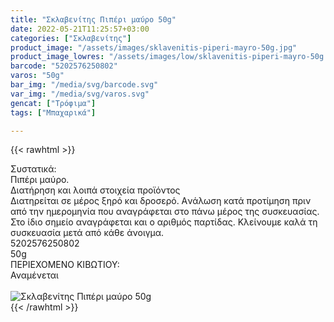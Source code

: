 ```yaml
---
title: "Σκλαβενίτης Πιπέρι μαύρο 50g"
date: 2022-05-21T11:25:57+03:00
categories: ["Σκλαβενίτης"]
product_image: "/assets/images/sklavenitis-piperi-mayro-50g.jpg"
product_image_lowres: "/assets/images/low/sklavenitis-piperi-mayro-50g.jpg"
barcode: "5202576250802"
varos: "50g"
bar_img: "/media/svg/barcode.svg"
var_img: "/media/svg/varos.svg"
gencat: ["Τρόφιμα"]
tags: ["Μπαχαρικά"]

---
```

{{< rawhtml >}}

<div class="sload590"><div class="product"><div id="sistatika">Συστατικά:</div><div class="alltext">Πιπέρι μαύρο.</div><div id="loipa">Διατήρηση και λοιπά στοιχεία προϊόντος</div><div class="alltext">Διατηρείται σε μέρος ξηρό και δροσερό. Aνάλωση κατά προτίμηση πριν από την ημερομηνία που αναγράφεται στο πάνω μέρος της συσκευασίας. Στο ίδιο σημείο αναγράφεται και ο αριθμός παρτίδας. Κλείνουμε καλά τη συσκευασία μετά από κάθε άνοιγμα.</div><div id="barcode"><div id="barimage1"></div><span id="bartext">5202576250802</span></div><div id="varos"><div id="varosimage1"></div><span id="varostext">50g</span></div><div id="kivotio">ΠΕΡΙΕΧΟΜΕΝΟ ΚΙΒΩΤΙΟΥ:<br>Αναμένεται</div><br><div class="pimg"><img alt="Σκλαβενίτης Πιπέρι μαύρο 50g" title="Σκλαβενίτης Πιπέρι μαύρο 50g" src="/assets/images/sklavenitis-piperi-mayro-50g.jpg"></div></div></div>
{{< /rawhtml >}}


